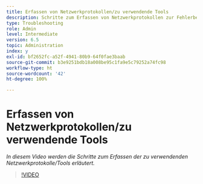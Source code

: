 ```yaml
---
title: Erfassen von Netzwerkprotokollen/zu verwendende Tools
description: Schritte zum Erfassen von Netzwerkprotokollen zur Fehlerbehebung von netzwerkbezogenen Problemen
type: Troubleshooting
role: Admin
level: Intermediate
version: 6.5
topic: Administration
index: y
exl-id: bf2652fc-a52f-4941-80b9-64f0fae3baab
source-git-commit: b3e9251bdb18a008be95c1fa9e5c79252a74fc98
workflow-type: ht
source-wordcount: '42'
ht-degree: 100%

---
```


# Erfassen von Netzwerkprotokollen/zu verwendende Tools

*In diesem Video werden die Schritte zum Erfassen der zu verwendenden Netzwerkprotokolle/Tools erläutert.*

>[!VIDEO](https://video.tv.adobe.com/v/335491?quality=12&learn=on)
